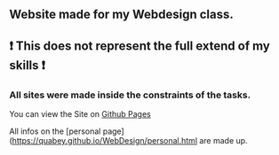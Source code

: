## Website made for my Webdesign class. 
## ❗️ This does not represent the full extend of my skills ❗️
### All sites were made inside the constraints of the tasks. 

You can view the Site on [Github Pages](https://quabey.github.io/WebDesign)

All infos on the [personal page](https://quabey.github.io/WebDesign/personal.html are made up.
